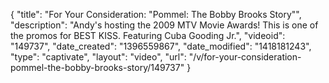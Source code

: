 {
    "title": "For Your Consideration: \"Pommel: The Bobby Brooks Story\"",
    "description": "Andy's hosting the 2009 MTV Movie Awards! This is one of the promos for BEST KISS. Featuring Cuba Gooding Jr.",
    "videoid": "149737",
    "date_created": "1396559867",
    "date_modified": "1418181243",
    "type": "captivate",
    "layout": "video",
    "url": "\/v\/for-your-consideration-pommel-the-bobby-brooks-story\/149737"
}